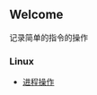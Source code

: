 ## Welcome
记录简单的指令的操作

### Linux
- [进程操作](https://github.com/masonmsh/masonmsh.github.io/blob/master/linux/process.md "杀死、暂停、继续、后台")
